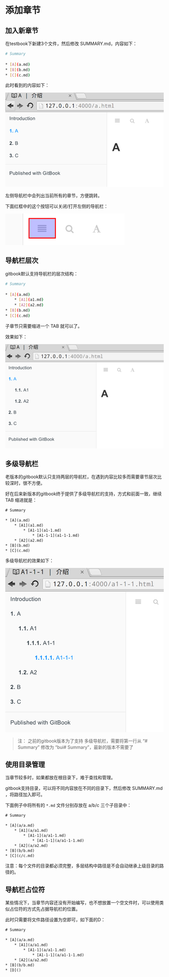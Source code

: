 # 添加章节

## 加入新章节

在testbook下新建3个文件，然后修改 SUMMARY.md，内容如下：

```bash
# Summary

* [A](a.md)
* [B](b.md)
* [C](c.md)
```

此时看到的内容如下：

![](images/add_new_chapter.png)

左侧导航栏中会列出当前所有的章节，方便跳转。

下面红框中的这个按钮可以关闭/打开左侧的导航栏：

![](images/close_navigator.png)

## 导航栏层次

gitbook默认支持导航栏的层次结构：

```bash
# Summary

* [A](a.md)
    * [A1](a1.md)
    * [A2](a2.md)
* [B](b.md)
* [C](c.md)
```

子章节只需要缩进一个 TAB 就可以了。

效果如下：

![](images/two_level.png)

## 多级导航栏

老版本的gitbook默认只支持两层的导航栏，在遇到内容比较多而需要章节层次比较深时，很不方便。

好在后来新版本的gitbook终于提供了多级导航栏的支持，方式和前面一致，继续 TAB 缩进就是：

    # Summary

    * [A](a.md)
        * [A1](a1.md)
            * [A1-1](a1-1.md)
                * [A1-1-1](a1-1-1.md)
        * [A2](a2.md)
    * [B](b.md)
    * [C](c.md)

多级导航栏的效果如下：

![](images/multiple_level.png)

> 注： 之前的gitbook版本为了支持 多级导航栏，需要将第一行从 “# Summary” 修改为 “bui# Summary”，最新的版本不需要了

## 使用目录管理

当章节较多时，如果都放在根目录下，难于查找和管理。

gitbook支持目录，可以将不同内容放在不同的目录下，然后修改 SUMMARY.md ，将路径加入即可。

下面例子中将所有的 `*.md` 文件分别存放在 a/b/c 三个子目录中：

    # Summary

    * [A](a/a.md)
        * [A1](a/a1.md)
            * [A1-1](a/a1-1.md)
                * [A1-1-1](a/a1-1-1.md)
        * [A2](a/a2.md)
    * [B](b/b.md)
    * [C](c/c.md)

注意：每个文件的目录都必须完整，多层结构中路径是不会自动继承上级目录的路径的。

## 导航栏占位符

某些情况下，当章节内容还没有开始编写，也不想放置一个空文件时，可以使用类似占位符的方式先占据导航栏的位置。

此时只需要将文件路径设置为空即可，如下面的D：

    # Summary

    * [A](a/a.md)
        * [A1](a/a1.md)
            * [A1-1](a/a1-1.md)
                * [A1-1-1](a/a1-1-1.md)
        * [A2](a/a2.md)
    * [B](b/b.md)
    * [D]()